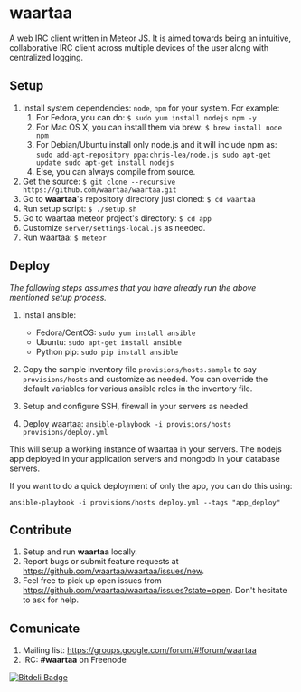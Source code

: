 # waartaa

A web IRC client written in Meteor JS. It is aimed towards being an intuitive, collaborative IRC client across
multiple devices of the user along with centralized logging.


## Setup

1. Install system dependencies: ``node``, ``npm`` for your system. For example:
    1. For Fedora, you can do: ``$ sudo yum install nodejs npm -y``
    1. For Mac OS X, you can install them via brew: ``$ brew install node npm``
    1. For Debian/Ubuntu install only node.js and it will include npm as:
                                           ``sudo add-apt-repository ppa:chris-lea/node.js
                                             sudo apt-get update
                                             sudo apt-get install nodejs``
    1. Else, you can always compile from source.
1. Get the source: ``$ git clone --recursive https://github.com/waartaa/waartaa.git``
1. Go to **waartaa**'s repository directory just cloned: ``$ cd waartaa``
1. Run setup script: ``$ ./setup.sh``
1. Go to waartaa meteor project's directory: ``$ cd app``
1. Customize ``server/settings-local.js`` as needed.
1. Run waartaa: ``$ meteor``


## Deploy

*The following steps assumes that you have already run the above mentioned
setup process.*

1. Install ansible:

   - Fedora/CentOS: ``sudo yum install ansible``
   - Ubuntu: ``sudo apt-get install ansible``
   - Python pip: ``sudo pip install ansible``
1. Copy the sample inventory file ``provisions/hosts.sample`` to
   say ``provisions/hosts`` and customize as needed. You can override
   the default variables for various ansible roles in the inventory
   file.
1. Setup and configure SSH, firewall in your servers as needed.
1. Deploy waartaa: ``ansible-playbook -i provisions/hosts provisions/deploy.yml``

This will setup a working instance of waartaa in your servers. The nodejs
app deployed in your application servers and mongodb in your database servers.

If you want to do a quick deployment of only the app, you can do this
using:

``ansible-playbook -i provisions/hosts deploy.yml --tags "app_deploy"``


## Contribute

1. Setup and run **waartaa** locally.
2. Report bugs or submit feature requests at https://github.com/waartaa/waartaa/issues/new.
3. Feel free to pick up open issues from https://github.com/waartaa/waartaa/issues?state=open. Don't hesitate to ask for help.


## Comunicate

1. Mailing list: https://groups.google.com/forum/#!forum/waartaa
1. IRC: **#waartaa** on Freenode



[![Bitdeli Badge](https://d2weczhvl823v0.cloudfront.net/waartaa/waartaa/trend.png)](https://bitdeli.com/free "Bitdeli Badge")

